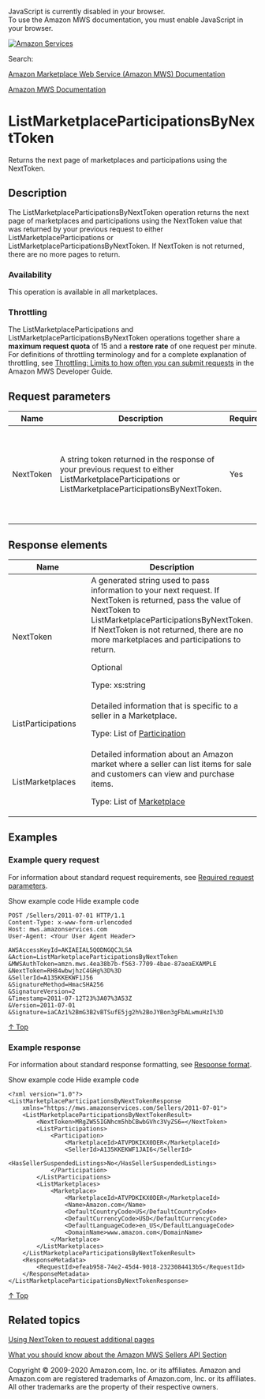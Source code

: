 <div id="MWSDX_noscript">

JavaScript is currently disabled in your browser.  
To use the Amazon MWS documentation, you must enable JavaScript in your
browser.

</div>

<div id="MWSDX_divtop">

[![Amazon
Services](https://images-na.ssl-images-amazon.com/images/G/08/mwsportal/fr_FR/amazonservices.gif "Amazon Services")](http://services.amazon.fr)

<div id="MWSDX_search">

<span id="MWSDX_searchlbl">Search:</span>

</div>

  
<span id="MWSDX_titlebar">[Amazon Marketplace Web Service (Amazon MWS)
Documentation](https://developer.amazonservices.fr/gp/mws/docs.html)</span>

</div>

<div id="MWSDX_divbottom">

<div id="MWSDX_divleft">

<div id="MWSDX_toc">

</div>

</div>

<div id="MWSDX_divright">

<div id="MWSDX_content">

<span id="MWSDX_breadcrumbs">[Amazon MWS
Documentation](https://developer.amazonservices.fr/gp/mws/docs.html)</span>

<div id="Sellers_ListMarketplaceParticipationsByNextToken"
class="nested0">

# ListMarketplaceParticipationsByNextToken

<div class="body">

Returns the next page of marketplaces and participations using the <span
class="keyword parmname">NextToken</span>.

</div>

<div id="Description" class="topic concept nested1">

## Description

<div class="body conbody">

The <span id="Description__ListMarketplaceParticipationsByNextToken"
class="keyword apiname">ListMarketplaceParticipationsByNextToken</span>
operation returns the next page of marketplaces and participations using
the <span class="keyword parmname">NextToken</span> value that was
returned by your previous request to either <span
class="keyword apiname">ListMarketplaceParticipations</span> or <span
class="keyword apiname">ListMarketplaceParticipationsByNextToken</span>.
If <span class="keyword parmname">NextToken</span> is not returned,
there are no more pages to return.

<div class="section">

### Availability

This operation is available in all marketplaces.

</div>

<div class="section">

### Throttling

The <span class="keyword apiname">ListMarketplaceParticipations</span>
and <span
class="keyword apiname">ListMarketplaceParticipationsByNextToken</span>
operations together share a **maximum request quota** of 15 and a
**restore rate** of one request per minute. <span
id="Description__CartInfo_throttling" class="ph">For definitions of
throttling terminology and for a complete explanation of throttling, see
<a href="../dev_guide/DG_Throttling.md" class="xref">Throttling: Limits to how often you can submit requests</a>
in the <span class="ph">Amazon MWS Developer Guide</span>.</span>

</div>

</div>

</div>

<div id="RequestParameters" class="topic reference nested1">

## Request parameters

<div class="body refbody">

<div class="tablenoborder">

<table id="RequestParameters__RequestParametersTable" class="table" data-cellpadding="4" data-cellspacing="0" data-summary="" data-frame="border" data-border="1" data-rules="all">
<colgroup>
<col style="width: 25%" />
<col style="width: 25%" />
<col style="width: 25%" />
<col style="width: 25%" />
</colgroup>
<thead class="thead" data-align="left">
<tr class="header row">
<th id="d304654e140" class="entry" data-valign="top" width="24.010554089709764%">Name</th>
<th id="d304654e143" class="entry" data-valign="top" width="42.480211081794195%">Description</th>
<th id="d304654e146" class="entry" data-valign="top" width="13.192612137203167%">Required</th>
<th id="d304654e149" class="entry" data-valign="top" width="20.316622691292878%">Values</th>
</tr>
</thead>
<tbody class="tbody">
<tr class="odd row">
<td class="entry" data-valign="top" width="24.010554089709764%" headers="d304654e140 "><span class="keyword parmname">NextToken </span></td>
<td class="entry" data-valign="top" width="42.480211081794195%" headers="d304654e143 ">A string token returned in the response of your previous request to either <span class="keyword apiname">ListMarketplaceParticipations</span> or <span class="keyword apiname">ListMarketplaceParticipationsByNextToken</span>.</td>
<td class="entry" data-valign="top" width="13.192612137203167%" headers="d304654e146 ">Yes</td>
<td class="entry" data-valign="top" width="20.316622691292878%" headers="d304654e149 ">Token string returned from the previous call.
<p><span class="ph">Type: xs:string</span></p></td>
</tr>
</tbody>
</table>

</div>

</div>

</div>

<div id="ResponseElements" class="topic reference nested1">

## Response elements

<div class="body refbody">

<div class="tablenoborder">

<table id="ResponseElements__table_rbm_mh5_cr" class="table" data-cellpadding="4" data-cellspacing="0" data-summary="" data-frame="border" data-border="1" data-rules="all">
<colgroup>
<col style="width: 50%" />
<col style="width: 50%" />
</colgroup>
<thead class="thead" data-align="left">
<tr class="header row">
<th id="d304654e209" class="entry" data-valign="top" width="50%">Name</th>
<th id="d304654e212" class="entry" data-valign="top" width="50%">Description</th>
</tr>
</thead>
<tbody class="tbody">
<tr class="odd row">
<td class="entry" data-valign="top" width="50%" headers="d304654e209 "><span class="keyword parmname">NextToken</span></td>
<td class="entry" data-valign="top" width="50%" headers="d304654e212 ">A generated string used to pass information to your next request. If <span class="keyword parmname">NextToken</span> is returned, pass the value of <span class="keyword parmname">NextToken</span> to <span class="keyword apiname">ListMarketplaceParticipationsByNextToken</span>. If <span class="keyword parmname">NextToken</span> is not returned, there are no more marketplaces and participations to return.
<p>Optional</p>
<p><span class="ph">Type: xs:string</span></p></td>
</tr>
<tr class="even row">
<td class="entry" data-valign="top" width="50%" headers="d304654e209 "><span class="keyword parmname">ListParticipations</span></td>
<td class="entry" data-valign="top" width="50%" headers="d304654e212 "><span class="ph">Detailed information that is specific to a seller in a Marketplace.</span>
<p>Type: List of <a href="Sellers_Datatypes.md#Participation" class="xref" title="Detailed information that is specific to a seller in a Marketplace.">Participation</a></p></td>
</tr>
<tr class="odd row">
<td class="entry" data-valign="top" width="50%" headers="d304654e209 "><span class="keyword parmname">ListMarketplaces</span></td>
<td class="entry" data-valign="top" width="50%" headers="d304654e212 "><span class="ph">Detailed information about an Amazon market where a seller can list items for sale and customers can view and purchase items.</span>
<p>Type: List of <a href="Sellers_Datatypes.md#Marketplace" class="xref" title="Detailed information about an Amazon market where a seller can list items for sale and customers can view and purchase items.">Marketplace</a></p></td>
</tr>
</tbody>
</table>

</div>

</div>

</div>

<div id="Examples" class="topic reference nested1">

## Examples

<div class="body refbody">

<div class="section">

### Example query request

<span class="ph">For information about standard request requirements,
see
<a href="../dev_guide/DG_RequiredRequestParameters.md" class="xref">Required request parameters</a>.</span>

<span class="ph expander"> <span class="keyword parmname xshow">Show
example code</span> <span class="keyword parmname xhide">Hide example
code</span> </span>

<div class="sectiondiv content">

``` pre
POST /Sellers/2011-07-01 HTTP/1.1
Content-Type: x-www-form-urlencoded
Host: mws.amazonservices.com
User-Agent: <Your User Agent Header>

AWSAccessKeyId=AKIAEIAL5QODNGQCJLSA
&Action=ListMarketplaceParticipationsByNextToken
&MWSAuthToken=amzn.mws.4ea38b7b-f563-7709-4bae-87aeaEXAMPLE
&NextToken=RH84wbwjhzC4GHg%3D%3D
&SellerId=A135KKEKWF1J56
&SignatureMethod=HmacSHA256
&SignatureVersion=2
&Timestamp=2011-07-12T23%3A07%3A53Z
&Version=2011-07-01
&Signature=iaCAz1%2BmG3B2vBTSufE5jg2h%2BoJYBon3gFbALwmuHzI%3D
```

<a href="#Examples" class="xref">↑ Top</a>

</div>

</div>

<div class="section">

### Example response

<span class="ph">For information about standard response formatting, see
<a href="../dev_guide/DG_ResponseFormat.md" class="xref">Response format</a>.</span>

<span class="ph expander"> <span class="keyword parmname xshow">Show
example code</span> <span class="keyword parmname xhide">Hide example
code</span> </span>

<div class="sectiondiv content">

``` pre
<?xml version="1.0"?>
<ListMarketplaceParticipationsByNextTokenResponse
    xmlns="https://mws.amazonservices.com/Sellers/2011-07-01">
    <ListMarketplaceParticipationsByNextTokenResult>
        <NextToken>MRgZW55IGNhcm5hbCBwbGVhc3VyZS6=</NextToken>
        <ListParticipations>
            <Participation>
                <MarketplaceId>ATVPDKIKX0DER</MarketplaceId>
                <SellerId>A135KKEKWF1JAI6</SellerId>
                <HasSellerSuspendedListings>No</HasSellerSuspendedListings>
            </Participation>
        </ListParticipations>
        <ListMarketplaces>
            <Marketplace>
                <MarketplaceId>ATVPDKIKX0DER</MarketplaceId>
                <Name>Amazon.com</Name>
                <DefaultCountryCode>US</DefaultCountryCode>
                <DefaultCurrencyCode>USD</DefaultCurrencyCode>
                <DefaultLanguageCode>en_US</DefaultLanguageCode>
                <DomainName>www.amazon.com</DomainName>
            </Marketplace>
        </ListMarketplaces>
    </ListMarketplaceParticipationsByNextTokenResult>
    <ResponseMetadata>
        <RequestId>efeab958-74e2-45d4-9018-2323084413b5</RequestId>
    </ResponseMetadata>
</ListMarketplaceParticipationsByNextTokenResponse>
```

<a href="#Examples" class="xref">↑ Top</a>

</div>

</div>

</div>

</div>

<div id="RelatedActions" class="topic nested1">

## Related topics

<div class="body">

<a href="../dev_guide/DG_NextToken.md" class="xref">Using NextToken to request additional pages</a>

<a href="Sellers_Overview.md" class="xref">What you should know about the Amazon MWS Sellers API Section</a>

</div>

</div>

</div>

<div id="MWSDX_footer">

Copyright © 2009-2020 Amazon.com, Inc. or its affiliates. Amazon and
Amazon.com are registered trademarks of Amazon.com, Inc. or its
affiliates. All other trademarks are the property of their respective
owners.

</div>

</div>

</div>

<div style="clear: both;">

</div>

</div>
